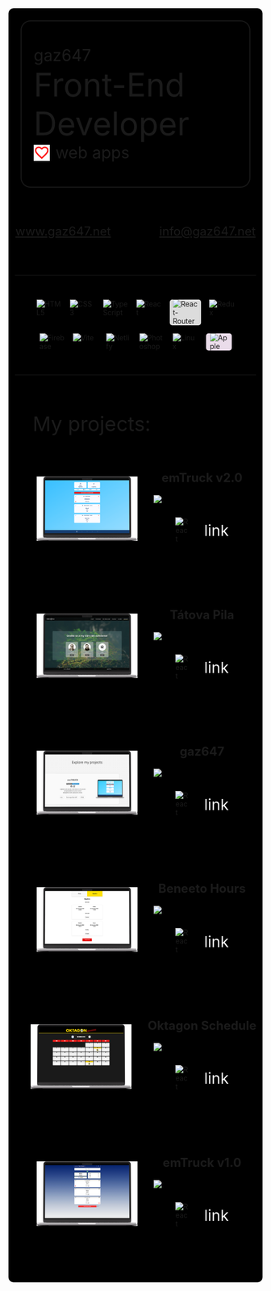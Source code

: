<link rel="stylesheet" type='text/css' href="https://cdn.jsdelivr.net/gh/devicons/devicon@latest/devicon.min.css" />
<link rel="stylesheet" href="https://fonts.googleapis.com/css2?family=Material+Symbols+Outlined:opsz,wght,FILL,GRAD@24,400,0,0" />

<div style="width: 100%; margin: 0 auto; background-color: black; border-radius: 10px; display: flex; flex-direction: column; justify-content: center;">
    <!--  -->
    <div style="padding: 3rem 3rem 3rem 1.5rem; border: solid 2px rgba(79, 79, 79, .3); border-radius: 20px; max-width: 80%; margin: 1.5rem">
        <div style="font-size: 2rem;">gaz647</div>
        <div style="font-size: 4rem;">Front-End Developer</div>
        <div style="display: flex; flex-direction: row; align-items: center;">
            <img src="src/images//heart.svg" style="display: inline; color: red; height: 2rem; width: 2rem; margin-right: .7rem;" />
            <div style="font-size: 2rem">web apps</div>
        </div>
    </div>
    <div style="display: flex; justify-content: center">
        <a href="https://gaz647.net/" style="display:block; font-size: 1.5rem; padding: 3rem; cursor: pointer;">www.gaz647.net</a>
        <a href="mailto:info@gaz647.net?subject=Message%20via%20profile%20on%20Github" style="display:block; font-size: 1.5rem; padding: 3rem; cursor: pointer;">info@gaz647.net</a>
    </div>
    <!--  -->
    <div style="width: 95%; height: 1px; background-color: rgba(79, 79, 79, .3); margin: 1.5rem auto "></div>
    <!--  -->
    <div style="display:flex; justify-content: center; flex-wrap: wrap;  padding: 1rem;">
        <img alt="HTML5" width="50px" style="margin: .5rem" src="https://cdn.jsdelivr.net/gh/devicons/devicon@latest/icons/html5/html5-original.svg" />
        <img alt="CSS3" width="50px" style="margin: .5rem" src="https://cdn.jsdelivr.net/gh/devicons/devicon@latest/icons/css3/css3-original.svg" />
        <img alt="TypeScript" width="50px" style="margin: .5rem" src="https://cdn.jsdelivr.net/gh/devicons/devicon@latest/icons/typescript/typescript-original.svg" />
        <img alt="React" width="50px" style="margin: .5rem" src="https://cdn.jsdelivr.net/gh/devicons/devicon@latest/icons/react/react-original.svg" />
        <img alt="React-Router" width="50px" style="margin: .5rem; background-color: rgb(220, 220, 220); border-radius: 5px; padding: 0 .4rem" src="https://cdn.jsdelivr.net/gh/devicons/devicon@latest/icons/reactrouter/reactrouter-original.svg" />
        <img alt="Redux" width="50px" style="margin: .5rem" src="https://cdn.jsdelivr.net/gh/devicons/devicon@latest/icons/redux/redux-original.svg" />
        <img alt="Firebase" width="50px" style="margin: .5rem" src="https://cdn.jsdelivr.net/gh/devicons/devicon@latest/icons/firebase/firebase-original.svg" />
        <img alt="Vite" width="50px" style="margin: .5rem" src="https://cdn.jsdelivr.net/gh/devicons/devicon@latest/icons/vitejs/vitejs-original.svg" />
        <img alt="Netlify" width="50px" style="margin: .5rem" src="https://cdn.jsdelivr.net/gh/devicons/devicon@latest/icons/netlify/netlify-original.svg" />
        <img alt="Photoshop" width="50px" style="margin: .5rem" src="https://cdn.jsdelivr.net/gh/devicons/devicon@latest/icons/photoshop/photoshop-original.svg" />
        <img alt="Linux" width="50px" style="margin: .5rem" src="https://cdn.jsdelivr.net/gh/devicons/devicon@latest/icons/linux/linux-original.svg" />
        <img alt="Apple" width="35px" style="margin: .5rem; background-color: rgb(234, 220, 234); border-radius: 5px; padding: 0 .5rem" src="https://cdn.jsdelivr.net/gh/devicons/devicon@latest/icons/apple/apple-original.svg" />
    </div>
    <!--  -->
    <div style="width: 95%; height: 1px; background-color: rgba(79, 79, 79, .3); margin: 1.5rem auto "></div>
    <!--  -->
    <!-- <a style="diplay: block; font-size: 2rem; padding: 5rem 0; cursor: pointer;" align="center">www.gaz647.net</a> -->
    <!--  -->
    <div style="padding: 3rem; font-size: 2.5rem">My projects:</div>
    <!--  -->
    <div style="display: flex; justify-content: center; align-items: center flex-wrap: wrap; margin-bottom: 5rem">
        <img style="padding: 2rem; max-width: 200px;" src="src/images/mockup-emtruck-v2.0-w-800-px.png" />
        <div style="display: flex; flex-direction: column; align-items: center; justify-content: space-evenly">
            <div style="font-size: 1.5rem; font-weight: bold">emTruck v2.0</div>
            <img style="width: 12rem" src="https://wakatime.com/badge/user/0042881c-6061-4165-a38d-5958bd6d02bc/project/1a883016-572f-4180-8581-73d1b8c50428.svg"/>
            <div style="display: flex; align-items: center">
                <img alt="React" width="25px" style="margin: .5rem" src="https://cdn.jsdelivr.net/gh/devicons/devicon@latest/icons/react/react-original.svg" />
                <a href="https://github.com/gaz647/emTRUCK" target="_blank" style="margin-bottom: -4px; display: inline-block; text-decoration: none; color: whitesmoke; cursor: pointer">
                    <i style="font-size: 25px; margin: .5rem" class="devicon-github-original"></i>
                </a>
                <a href="https://emtruck.net/" target="_blank" style="margin-bottom: -2px; text-decoration: none; color: whitesmoke; cursor: pointer;">
                    <span style="font-size: 30px; margin: .5rem;" class="material-symbols-outlined">link</span>
                </a>
            </div>
        </div>
    </div>
    <!--  -->
    <div style="display: flex; justify-content: center; align-items: center flex-wrap: wrap; margin-bottom: 5rem">
        <img style="padding: 2rem; max-width: 200px;" src="src/images/mockup-tatova-pila-w-800-px.png" />
        <div style="display: flex; flex-direction: column; align-items: center; justify-content: space-evenly">
            <div style="font-size: 1.5rem; font-weight: bold">Tátova Pila</div>
            <img style="width: 12rem" src="https://wakatime.com/badge/user/0042881c-6061-4165-a38d-5958bd6d02bc/project/018c1b57-9fb4-4879-8e56-75f570716b1f.svg"/>
            <div style="display: flex; align-items: center">
                <img alt="React" width="25px" style="margin: .5rem" src="https://cdn.jsdelivr.net/gh/devicons/devicon@latest/icons/react/react-original.svg" />
                <a href="https://github.com/gaz647/tatova-pila_ts" target="_blank" style="margin-bottom: -4px; display: inline-block; text-decoration: none; color: whitesmoke; cursor: pointer">
                    <i style="font-size: 25px; margin: .5rem" class="devicon-github-original"></i>
                </a>
                <a href="https://tatovapila.cz/" target="_blank" style="margin-bottom: -2px; text-decoration: none; color: whitesmoke; cursor: pointer;">
                    <span style="font-size: 30px; margin: .5rem;" class="material-symbols-outlined">link</span>
                </a>
            </div>
        </div>
    </div>
    <!--  -->
    <div style="display: flex; justify-content: center; align-items: center flex-wrap: wrap; margin-bottom: 5rem">
        <img style="padding: 2rem; max-width: 200px;" src="src/images/mockup-gaz647-w-800-px.png" />
        <div style="display: flex; flex-direction: column; align-items: center; justify-content: space-evenly">
            <div style="font-size: 1.5rem; font-weight: bold">gaz647</div>
            <img style="width: 12rem" src="https://wakatime.com/badge/user/0042881c-6061-4165-a38d-5958bd6d02bc/project/018cf290-0b79-4c55-bc8a-0d1a7a4b578c.svg"/>
            <div style="display: flex; align-items: center">
                <img alt="React" width="25px" style="margin: .5rem" src="https://cdn.jsdelivr.net/gh/devicons/devicon@latest/icons/react/react-original.svg" />
                <a href="https://github.com/gaz647/gaz647" target="_blank" style="margin-bottom: -4px; display: inline-block; text-decoration: none; color: whitesmoke; cursor: pointer">
                    <i style="font-size: 25px; margin: .5rem" class="devicon-github-original"></i>
                </a>
                <a href="https://gaz647.net/" target="_blank" style="margin-bottom: -2px; text-decoration: none; color: whitesmoke; cursor: pointer;">
                    <span style="font-size: 30px; margin: .5rem;" class="material-symbols-outlined">link</span>
                </a>
            </div>
        </div>
    </div>
    <!--  -->
    <div style="display: flex; justify-content: center; align-items: center flex-wrap: wrap; margin-bottom: 5rem">
        <img style="padding: 2rem; max-width: 200px;" src="src/images/mockup-beneeto-hours-w-800-px.png" />
        <div style="display: flex; flex-direction: column; align-items: center; justify-content: space-evenly">
            <div style="font-size: 1.5rem; font-weight: bold">Beneeto Hours</div>
            <img style="width: 12rem" src="https://wakatime.com/badge/user/0042881c-6061-4165-a38d-5958bd6d02bc/project/bf2c22ad-f6b8-4f77-b86d-e9a72a65905b.svg"/>
            <div style="display: flex; align-items: center">
                <img alt="React" width="25px" style="margin: .5rem" src="https://cdn.jsdelivr.net/gh/devicons/devicon@latest/icons/react/react-original.svg" />
                <a href="https://github.com/gaz647/beneeto-hours_ts" target="_blank" style="margin-bottom: -4px; display: inline-block; text-decoration: none; color: whitesmoke; cursor: pointer">
                    <i style="font-size: 25px; margin: .5rem" class="devicon-github-original"></i>
                </a>
                <a href="https://beneeto-hours.netlify.app" target="_blank" style="margin-bottom: -2px; text-decoration: none; color: whitesmoke; cursor: pointer;">
                    <span style="font-size: 30px; margin: .5rem;" class="material-symbols-outlined">link</span>
                </a>
            </div>
        </div>
    </div>
    <!--  -->
    <div style="display: flex; justify-content: center; align-items: center flex-wrap: wrap; margin-bottom: 5rem">
        <img style="padding: 2rem; max-width: 200px;" src="src/images/mockup-oktagon-schedule-w-800-px.png" />
        <div style="display: flex; flex-direction: column; align-items: center; justify-content: space-evenly">
            <div style="font-size: 1.5rem; font-weight: bold">Oktagon Schedule</div>
            <img style="width: 12rem" src="https://wakatime.com/badge/user/0042881c-6061-4165-a38d-5958bd6d02bc/project/124c0e6a-9248-4c01-bf48-1c49b325afe3.svg"/>
            <div style="display: flex; align-items: center">
                <img alt="React" width="25px" style="margin: .5rem" src="https://cdn.jsdelivr.net/gh/devicons/devicon@latest/icons/react/react-original.svg" />
                <a href="https://github.com/gaz647/oktagon-schedule-ts" target="_blank" style="margin-bottom: -4px; display: inline-block; text-decoration: none; color: whitesmoke; cursor: pointer">
                    <i style="font-size: 25px; margin: .5rem" class="devicon-github-original"></i>
                </a>
                <a href="https://fancy-narwhal-e5080d.netlify.app/" target="_blank" style="margin-bottom: -2px; text-decoration: none; color: whitesmoke; cursor: pointer;">
                    <span style="font-size: 30px; margin: .5rem;" class="material-symbols-outlined">link</span>
                </a>
            </div>
        </div>
    </div>
    <!--  -->
    <div style="display: flex; justify-content: center; align-items: center flex-wrap: wrap; margin-bottom: 5rem">
        <img style="padding: 2rem; max-width: 200px;" src="src/images/mockup-emtruck-v1.0-w-800-px.png" />
        <div style="display: flex; flex-direction: column; align-items: center; justify-content: space-evenly">
            <div style="font-size: 1.5rem; font-weight: bold">emTruck v1.0</div>
            <img style="width: 12rem" src="https://wakatime.com/badge/user/0042881c-6061-4165-a38d-5958bd6d02bc/project/925b101f-155e-4ecb-ada0-5c21ec73df5e.svg"/>
            <div style="display: flex; align-items: center">
                <img alt="React" width="25px" style="margin: .5rem" src="https://cdn.jsdelivr.net/gh/devicons/devicon@latest/icons/react/react-original.svg" />
                <a href="https://github.com/gaz647/emTRUCK_VUE" target="_blank" style="margin-bottom: -4px; display: inline-block; text-decoration: none; color: whitesmoke; cursor: pointer">
                    <i style="font-size: 25px; margin: .5rem" class="devicon-github-original"></i>
                </a>
                <a href="https://emtruck-v1.netlify.app/" target="_blank" style="margin-bottom: -2px; text-decoration: none; color: whitesmoke; cursor: pointer;">
                    <span style="font-size: 30px; margin: .5rem;" class="material-symbols-outlined">link</span>
                </a>
            </div>
        </div>
    </div>
    <!--  -->
</div>

